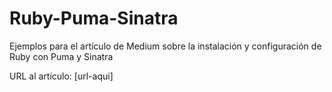 # Ruby-Puma-Sinatra
Ejemplos para el artículo de Medium sobre la instalación y configuración de Ruby con Puma y Sinatra

URL al artículo: [url-aqui]
